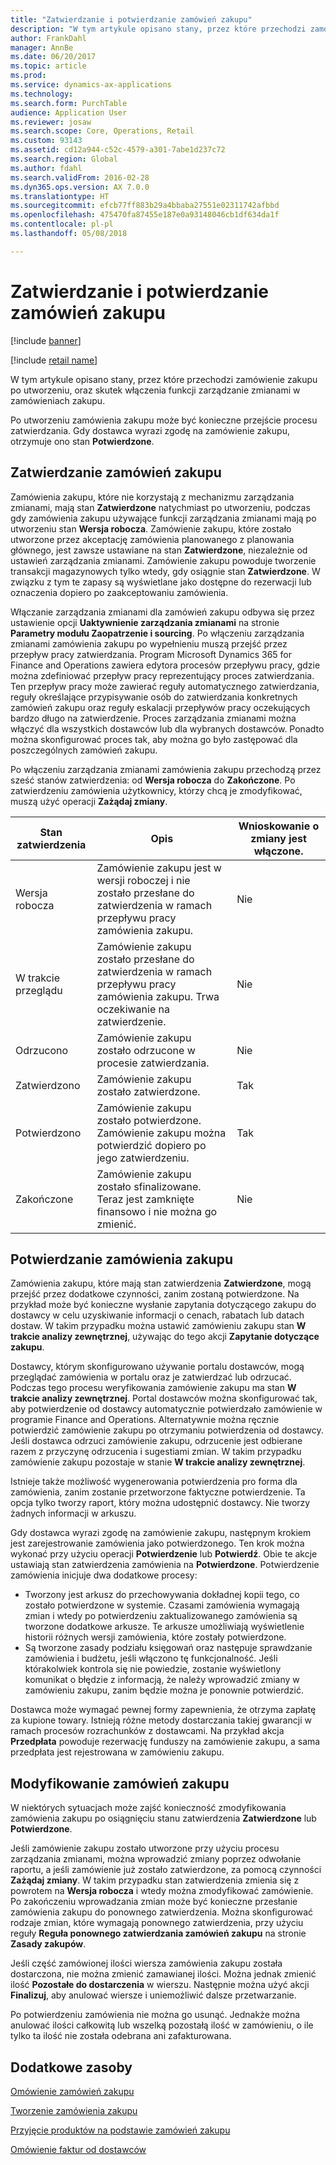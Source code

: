 ```yaml
---
title: "Zatwierdzanie i potwierdzanie zamówień zakupu"
description: "W tym artykule opisano stany, przez które przechodzi zamówienie zakupu po utworzeniu, oraz skutek włączenia funkcji zarządzanie zmianami w zamówieniach zakupu."
author: FrankDahl
manager: AnnBe
ms.date: 06/20/2017
ms.topic: article
ms.prod: 
ms.service: dynamics-ax-applications
ms.technology: 
ms.search.form: PurchTable
audience: Application User
ms.reviewer: josaw
ms.search.scope: Core, Operations, Retail
ms.custom: 93143
ms.assetid: cd12a944-c52c-4579-a301-7abe1d237c72
ms.search.region: Global
ms.author: fdahl
ms.search.validFrom: 2016-02-28
ms.dyn365.ops.version: AX 7.0.0
ms.translationtype: HT
ms.sourcegitcommit: efcb77ff883b29a4bbaba27551e02311742afbbd
ms.openlocfilehash: 475470fa87455e187e0a93148046cb1df634da1f
ms.contentlocale: pl-pl
ms.lasthandoff: 05/08/2018

---
```


# <a name="approve-and-confirm-purchase-orders"></a>Zatwierdzanie i potwierdzanie zamówień zakupu

[!include [banner](../includes/banner.md)]

[!include [retail name](../includes/retail-name.md)]

W tym artykule opisano stany, przez które przechodzi zamówienie zakupu po utworzeniu, oraz skutek włączenia funkcji zarządzanie zmianami w zamówieniach zakupu.

Po utworzeniu zamówienia zakupu może być konieczne przejście procesu zatwierdzania. Gdy dostawca wyrazi zgodę na zamówienie zakupu, otrzymuje ono stan **Potwierdzone**.

## <a name="approval-of-purchase-orders"></a>Zatwierdzanie zamówień zakupu
Zamówienia zakupu, które nie korzystają z mechanizmu zarządzania zmianami, mają stan **Zatwierdzone** natychmiast po utworzeniu, podczas gdy zamówienia zakupu używające funkcji zarządzania zmianami mają po utworzeniu stan **Wersja robocza**. Zamówienie zakupu, które zostało utworzone przez akceptację zamówienia planowanego z planowania głównego, jest zawsze ustawiane na stan **Zatwierdzone**, niezależnie od ustawień zarządzania zmianami. Zamówienie zakupu powoduje tworzenie transakcji magazynowych tylko wtedy, gdy osiągnie stan **Zatwierdzone**. W związku z tym te zapasy są wyświetlane jako dostępne do rezerwacji lub oznaczenia dopiero po zaakceptowaniu zamówienia.  

Włączanie zarządzania zmianami dla zamówień zakupu odbywa się przez ustawienie opcji **Uaktywnienie zarządzania zmianami** na stronie **Parametry modułu Zaopatrzenie i sourcing**. Po włączeniu zarządzania zmianami zamówienia zakupu po wypełnieniu muszą przejść przez przepływ pracy zatwierdzania. Program Microsoft Dynamics 365 for Finance and Operations zawiera edytora procesów przepływu pracy, gdzie można zdefiniować przepływ pracy reprezentujący proces zatwierdzania. Ten przepływ pracy może zawierać reguły automatycznego zatwierdzania, reguły określające przypisywanie osób do zatwierdzania konkretnych zamówień zakupu oraz reguły eskalacji przepływów pracy oczekujących bardzo długo na zatwierdzenie. Proces zarządzania zmianami można włączyć dla wszystkich dostawców lub dla wybranych dostawców. Ponadto można skonfigurować proces tak, aby można go było zastępować dla poszczególnych zamówień zakupu.  

Po włączeniu zarządzania zmianami zamówienia zakupu przechodzą przez sześć stanów zatwierdzenia: od **Wersja robocza** do **Zakończone**. Po zatwierdzeniu zamówienia użytkownicy, którzy chcą je zmodyfikować, muszą użyć operacji **Zażądaj zmiany**.

| Stan zatwierdzenia | Opis                                                                      | Wnioskowanie o zmiany jest włączone. |
|-----------------|----------------------------------------------------------------------------------|---------------------------|
| Wersja robocza           | Zamówienie zakupu jest w wersji roboczej i nie zostało przesłane do zatwierdzenia w ramach przepływu pracy zamówienia zakupu.     | Nie                        |
| W trakcie przeglądu       | Zamówienie zakupu zostało przesłane do zatwierdzenia w ramach przepływu pracy zamówienia zakupu. Trwa oczekiwanie na zatwierdzenie.       | Nie                        |
| Odrzucono        | Zamówienie zakupu zostało odrzucone w procesie zatwierdzania.                                 | Nie                        |
| Zatwierdzono        | Zamówienie zakupu zostało zatwierdzone.                                                             | Tak                       |
| Potwierdzono       | Zamówienie zakupu zostało potwierdzone. Zamówienie zakupu można potwierdzić dopiero po jego zatwierdzeniu.        | Tak                       |
| Zakończone       | Zamówienie zakupu zostało sfinalizowane. Teraz jest zamknięte finansowo i nie można go zmienić. | Nie                        |

## <a name="confirming-purchase-orders"></a>Potwierdzanie zamówienia zakupu
Zamówienia zakupu, które mają stan zatwierdzenia **Zatwierdzone**, mogą przejść przez dodatkowe czynności, zanim zostaną potwierdzone. Na przykład może być konieczne wysłanie zapytania dotyczącego zakupu do dostawcy w celu uzyskiwanie informacji o cenach, rabatach lub datach dostaw. W takim przypadku można ustawić zamówieniu zakupu stan **W trakcie analizy zewnętrznej**, używając do tego akcji **Zapytanie dotyczące zakupu**.  

Dostawcy, którym skonfigurowano używanie portalu dostawców, mogą przeglądać zamówienia w portalu oraz je zatwierdzać lub odrzucać. Podczas tego procesu weryfikowania zamówienie zakupu ma stan **W trakcie analizy zewnętrznej**. Portal dostawców można skonfigurować tak, aby potwierdzenie od dostawcy automatycznie potwierdzało zamówienie w programie Finance and Operations. Alternatywnie można ręcznie potwierdzić zamówienie zakupu po otrzymaniu potwierdzenia od dostawcy. Jeśli dostawca odrzuci zamówienie zakupu, odrzucenie jest odbierane razem z przyczynę odrzucenia i sugestiami zmian. W takim przypadku zamówienie zakupu pozostaje w stanie **W trakcie analizy zewnętrznej**.  

Istnieje także możliwość wygenerowania potwierdzenia pro forma dla zamówienia, zanim zostanie przetworzone faktyczne potwierdzenie. Ta opcja tylko tworzy raport, który można udostępnić dostawcy. Nie tworzy żadnych informacji w arkuszu.  

Gdy dostawca wyrazi zgodę na zamówienie zakupu, następnym krokiem jest zarejestrowanie zamówienia jako potwierdzonego. Ten krok można wykonać przy użyciu operacji **Potwierdzenie** lub **Potwierdź**. Obie te akcje ustawiają stan zatwierdzenia zamówienia na **Potwierdzone**. Potwierdzenie zamówienia inicjuje dwa dodatkowe procesy:

-   Tworzony jest arkusz do przechowywania dokładnej kopii tego, co zostało potwierdzone w systemie. Czasami zamówienia wymagają zmian i wtedy po potwierdzeniu zaktualizowanego zamówienia są tworzone dodatkowe arkusze. Te arkusze umożliwiają wyświetlenie historii różnych wersji zamówienia, które zostały potwierdzone.
-   Są tworzone zasady podziału księgowań oraz następuje sprawdzanie zamówienia i budżetu, jeśli włączono tę funkcjonalność. Jeśli którakolwiek kontrola się nie powiedzie, zostanie wyświetlony komunikat o błędzie z informacją, że należy wprowadzić zmiany w zamówieniu zakupu, zanim będzie można je ponownie potwierdzić.

Dostawca może wymagać pewnej formy zapewnienia, że otrzyma zapłatę za kupione towary. Istnieją różne metody dostarczania takiej gwarancji w ramach procesów rozrachunków z dostawcami. Na przykład akcja **Przedpłata** powoduje rezerwację funduszy na zamówienie zakupu, a sama przedpłata jest rejestrowana w zamówieniu zakupu.

## <a name="changing-purchase-orders"></a>Modyfikowanie zamówień zakupu
W niektórych sytuacjach może zajść konieczność zmodyfikowania zamówienia zakupu po osiągnięciu stanu zatwierdzenia **Zatwierdzone** lub **Potwierdzone**.  

Jeśli zamówienie zakupu zostało utworzone przy użyciu procesu zarządzania zmianami, można wprowadzić zmiany poprzez odwołanie raportu, a jeśli zamówienie już zostało zatwierdzone, za pomocą czynności **Zażądaj zmiany**. W takim przypadku stan zatwierdzenia zmienia się z powrotem na **Wersja robocza** i wtedy można zmodyfikować zamówienie. Po zakończeniu wprowadzania zmian może być konieczne przesłanie zamówienia zakupu do ponownego zatwierdzenia. Można skonfigurować rodzaje zmian, które wymagają ponownego zatwierdzenia, przy użyciu reguły **Reguła ponownego zatwierdzania zamówień zakupu** na stronie **Zasady zakupów**.  

Jeśli część zamówionej ilości wiersza zamówienia zakupu została dostarczona, nie można zmienić zamawianej ilości. Można jednak zmienić ilość **Pozostałe do dostarczenia** w wierszu. Następnie można użyć akcji **Finalizuj**, aby anulować wiersze i uniemożliwić dalsze przetwarzanie. 

Po potwierdzeniu zamówienia nie można go usunąć. Jednakże można anulować ilości całkowitą lub wszelką pozostałą ilość w zamówieniu, o ile tylko ta ilość nie została odebrana ani zafakturowana.

<a name="additional-resources"></a>Dodatkowe zasoby
--------

[Omówienie zamówień zakupu](purchase-order-overview.md)

[Tworzenie zamówienia zakupu](purchase-order-creation.md)

[Przyjęcie produktów na podstawie zamówień zakupu](product-receipt-against-purchase-orders.md)

[Omówienie faktur od dostawców](../../financials/accounts-payable/vendor-invoices-overview.md)




